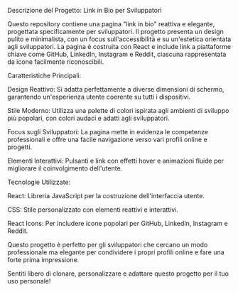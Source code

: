 Descrizione del Progetto: Link in Bio per Sviluppatori

Questo repository contiene una pagina "link in bio" reattiva e elegante, progettata specificamente per sviluppatori. Il progetto presenta un design pulito e minimalista, con un focus sull'accessibilità e su un'estetica orientata agli sviluppatori. La pagina è costruita con React e include link a piattaforme chiave come GitHub, LinkedIn, Instagram e Reddit, ciascuna rappresentata da icone facilmente riconoscibili.

Caratteristiche Principali:

Design Reattivo: Si adatta perfettamente a diverse dimensioni di schermo, garantendo un'esperienza utente coerente su tutti i dispositivi.

Stile Moderno: Utilizza una palette di colori ispirata agli ambienti di sviluppo più popolari, con colori audaci e adatti agli sviluppatori.

Focus sugli Sviluppatori: La pagina mette in evidenza le competenze professionali e offre una facile navigazione verso vari profili online e progetti.

Elementi Interattivi: Pulsanti e link con effetti hover e animazioni fluide per migliorare il coinvolgimento dell'utente.

Tecnologie Utilizzate:

React: Libreria JavaScript per la costruzione dell'interfaccia utente.

CSS: Stile personalizzato con elementi reattivi e interattivi.

React Icons: Per includere icone popolari per GitHub, LinkedIn, Instagram e Reddit.

Questo progetto è perfetto per gli sviluppatori che cercano un modo professionale ma elegante per condividere i propri profili online e fare una forte prima impressione.

Sentiti libero di clonare, personalizzare e adattare questo progetto per il tuo uso personale!
